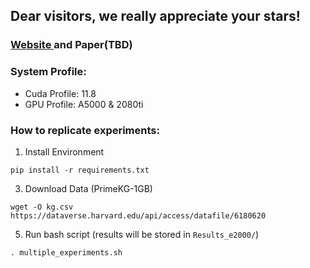## Dear visitors, we really appreciate your stars!

### <a href="https://drug-repurposing-gnn.github.io/Drug-Repurposing-Website">Website </a> and Paper(TBD)

### System Profile: 
- Cuda Profile: 11.8
- GPU Profile: A5000 & 2080ti


### How to replicate experiments:
1. Install Environment

`pip install -r requirements.txt`

3. Download Data (PrimeKG-1GB)

`wget -O kg.csv https://dataverse.harvard.edu/api/access/datafile/6180620`

5. Run bash script (results will be stored in `Results_e2000/`)

`. multiple_experiments.sh`




